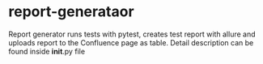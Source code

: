 # report-generataor
Report generator runs tests with pytest, creates test report with allure and uploads report to the Confluence page as table. Detail description can be found inside __init__.py file
